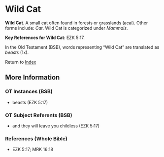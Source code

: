 # Wild Cat
**Wild Cat**. 
A small cat often found in forests or grasslands (acai). 
Other forms include: 
*Cat*. 
Wild Cat is categorized under _Mammals_. 


**Key References for Wild Cat**: 
EZK 5:17. 


In the Old Testament (BSB), words representing “Wild Cat” are translated as 
*beasts* (1x). 




Return to [Index](00-Index.md)

## More Information

### OT Instances (BSB)

* beasts (EZK 5:17)



### OT Subject Referents (BSB)

* and they will leave you childless (EZK 5:17)



### References (Whole Bible)

* EZK 5:17; MRK 16:18



